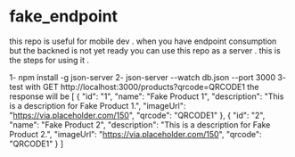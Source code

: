 # fake_endpoint
this repo is useful for mobile dev . when you have endpoint consumption but the backned is not yet ready you can use this repo as a server . this is the steps for using it .

1- npm install -g json-server
2- json-server --watch db.json --port 3000
3- test with GET http://localhost:3000/products?qrcode=QRCODE1 
the response will be [
  {
    "id": "1",
    "name": "Fake Product 1",
    "description": "This is a description for Fake Product 1.",
    "imageUrl": "https://via.placeholder.com/150",
    "qrcode": "QRCODE1"
  },
  {
    "id": "2",
    "name": "Fake Product 2",
    "description": "This is a description for Fake Product 2.",
    "imageUrl": "https://via.placeholder.com/150",
    "qrcode": "QRCODE1"
  }
]

